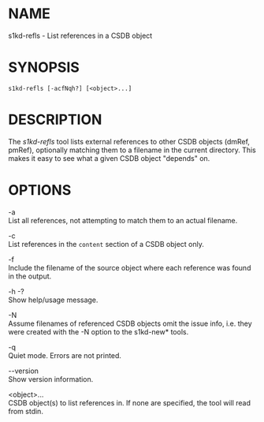NAME
====

s1kd-refls - List references in a CSDB object

SYNOPSIS
========

    s1kd-refls [-acfNqh?] [<object>...]

DESCRIPTION
===========

The *s1kd-refls* tool lists external references to other CSDB objects (dmRef, pmRef), optionally matching them to a filename in the current directory. This makes it easy to see what a given CSDB object "depends" on.

OPTIONS
=======

-a  
List all references, not attempting to match them to an actual filename.

-c  
List references in the `content` section of a CSDB object only.

-f  
Include the filename of the source object where each reference was found in the output.

-h -?  
Show help/usage message.

-N  
Assume filenames of referenced CSDB objects omit the issue info, i.e. they were created with the -N option to the s1kd-new\* tools.

-q  
Quiet mode. Errors are not printed.

--version  
Show version information.

&lt;object&gt;...  
CSDB object(s) to list references in. If none are specified, the tool will read from stdin.
